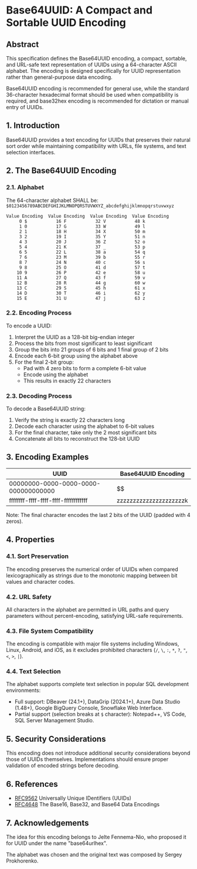 # Base64UUID: A Compact and Sortable UUID Encoding

## Abstract

This specification defines the Base64UUID encoding, a compact, sortable, and URL-safe text representation of UUIDs using a 64-character ASCII alphabet. The encoding is designed specifically for UUID representation rather than general-purpose data encoding.

Base64UUID encoding is recommended for general use, while the standard 36-character hexadecimal format should be used when compatibility is required, and base32hex encoding is recommended for dictation or manual entry of UUIDs.

## 1. Introduction

Base64UUID provides a text encoding for UUIDs that preserves their natural sort order while maintaining compatibility with URLs, file systems, and text selection interfaces.

## 2. The Base64UUID Encoding

### 2.1. Alphabet

The 64-character alphabet SHALL be:
`$0123456789ABCDEFGHIJKLMNOPQRSTUVWXYZ_abcdefghijklmnopqrstuvwxyz`

```
Value Encoding  Value Encoding  Value Encoding  Value Encoding
     0 $           16 F           32 V           48 k
     1 0           17 G           33 W           49 l
     2 1           18 H           34 X           50 m
     3 2           19 I           35 Y           51 n
     4 3           20 J           36 Z           52 o
     5 4           21 K           37 _           53 p
     6 5           22 L           38 a           54 q
     7 6           23 M           39 b           55 r
     8 7           24 N           40 c           56 s
     9 8           25 O           41 d           57 t
    10 9           26 P           42 e           58 u
    11 A           27 Q           43 f           59 v
    12 B           28 R           44 g           60 w
    13 C           29 S           45 h           61 x
    14 D           30 T           46 i           62 y
    15 E           31 U           47 j           63 z
```

### 2.2. Encoding Process

To encode a UUID:
1. Interpret the UUID as a 128-bit big-endian integer
2. Process the bits from most significant to least significant
3. Group the bits into 21 groups of 6 bits and 1 final group of 2 bits
4. Encode each 6-bit group using the alphabet above
5. For the final 2-bit group:
   - Pad with 4 zero bits to form a complete 6-bit value
   - Encode using the alphabet
   - This results in exactly 22 characters

### 2.3. Decoding Process

To decode a Base64UUID string:
1. Verify the string is exactly 22 characters long
2. Decode each character using the alphabet to 6-bit values
3. For the final character, take only the 2 most significant bits
4. Concatenate all bits to reconstruct the 128-bit UUID

## 3. Encoding Examples

| UUID                                      | Base64UUID Encoding       |
| ----------------------------------------- | ------------------------- |
| 00000000-0000-0000-0000-000000000000     | $$$$$$$$$$$$$$$$$$$$$$    |
| ffffffff-ffff-ffff-ffff-ffffffffffff      | zzzzzzzzzzzzzzzzzzzzzk    |

Note: The final character encodes the last 2 bits of the UUID (padded with 4 zeros).

## 4. Properties

### 4.1. Sort Preservation

The encoding preserves the numerical order of UUIDs when compared lexicographically as strings due to the monotonic mapping between bit values and character codes.

### 4.2. URL Safety

All characters in the alphabet are permitted in URL paths and query parameters without percent-encoding, satisfying URL-safe requirements.

### 4.3. File System Compatibility

The encoding is compatible with major file systems including Windows, Linux, Android, and iOS, as it excludes prohibited characters (`/`, `\`, `:`, `*`, `?`, `"`, `<`, `>`, `|`).

### 4.4. Text Selection

The alphabet supports complete text selection in popular SQL development environments:
- Full support: DBeaver (24.1+), DataGrip (2024.1+), Azure Data Studio (1.48+), Google BigQuery Console, Snowflake Web Interface.
- Partial support (selection breaks at `$` character): Notepad++, VS Code, SQL Server Management Studio.

## 5. Security Considerations

This encoding does not introduce additional security considerations beyond those of UUIDs themselves. Implementations should ensure proper validation of encoded strings before decoding.

## 6. References

- [RFC9562](https://datatracker.ietf.org/doc/html/rfc9562) Universally Unique IDentifiers (UUIDs)
- [RFC4648](https://datatracker.ietf.org/doc/rfc4648/) The Base16, Base32, and Base64 Data Encodings

## 7. Acknowledgements

The idea for this encoding belongs to Jelte Fennema-Nio, who proposed it for UUID under the name "base64urlhex".

The alphabet was chosen and the original text was composed by Sergey Prokhorenko.

